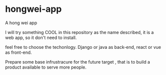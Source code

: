 # hongwei-app
A hong wei app


I will try something COOL in this repository
as the name described, it is a web app, so it
don't need to install.

feel free to choose the techonlogy. Django or java
as back-end, react or vue as front-end.

Prepare some base infrustracure for the future target
, that is to build a product available to serve more 
people.